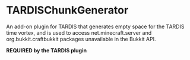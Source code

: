 # TARDISChunkGenerator

An add-on plugin for TARDIS that generates empty space for the TARDIS time vortex, and is used to access
net.minecraft.server and org.bukkit.craftbukkit packages unavailable in the Bukkit API.

__REQUIRED by the TARDIS plugin__
